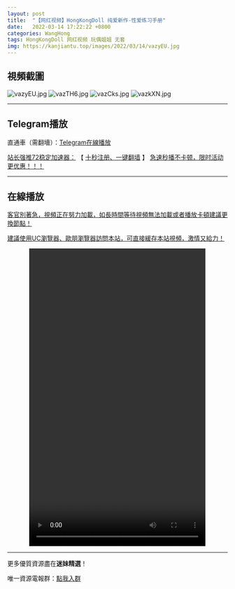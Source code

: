 ```yaml
---
layout: post
title:  "【网红视频】HongKongDoll 纯爱新作-性爱练习手册"
date:   2022-03-14 17:22:22 +0800
categories: WangHong
tags: HongKongDoll 网红视频 玩偶姐姐 无套
img: https://kanjiantu.top/images/2022/03/14/vazyEU.jpg
---
```



## 視頻截圖

![vazyEU.jpg](https://kanjiantu.top/images/2022/03/14/vazyEU.jpg)
![vazTH6.jpg](https://kanjiantu.top/images/2022/03/14/vazTH6.jpg)
![vazCks.jpg](https://kanjiantu.top/images/2022/03/14/vazCks.jpg)
![vazkXN.jpg](https://kanjiantu.top/images/2022/03/14/vazkXN.jpg)

* * *
## Telegram播放

直通車（需翻墻）：[Telegram在線播放](https://t.me/mimeijingxuan/32)

<u>站长强推72稳定加速器：</u> 【 [十秒注册、一键翻墙](https://www.mimei.blog/skip/vpn.html) 】
<u>  急速秒播不卡顿，限时活动更优惠！！！</u>
* * *
## 在線播放
<u>客官別著急，視頻正在努力加載，如長時間等待視頻無法加載或者播放卡頓建議更換節點！</u>

<u>建議使用UC瀏覽器、歐朋瀏覽器訪問本站，可直接緩存本站視頻，激情又給力！</u>
<center><video src="https://cdn.publer.io/uploads/videos/6247fbe5db279736bfa815a6/f520b7e5e8a795effeb9df6b086f2df5.mp4" width="80%" height="680px" controls="controls"></video></center>


* * *
更多優質資源盡在**迷妹精選**！

唯一資源電報群：[點我入群](https://t.me/mimeijingxuan)


